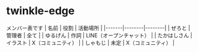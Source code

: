 # twinkle-edge
メンバー表です
| 名前 | 役割 | 活動場所 |
|-------|--------|--------|
| ぜろと | 管理者 | 全て |
| ゆるげん | 作詞 | LINE（オープンチャット） |
| たかはしさん | イラスト | X（コミュニティ） |
| しゃもじ | 未定 | X（コミュニティ） |
